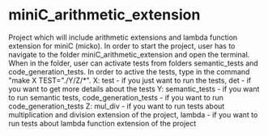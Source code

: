 # miniC_arithmetic_extension
Project which will include arithmetic extensions and lambda function extension for miniC (micko).
In order to start the project, user has to navigate to the folder miniC_arithmetic_extension and open the terminal.
When in the folder, user can activate tests from folders semantic_tests and code_generation_tests.
In order to active the tests, type in the command "make X TEST="./Y/Z/*".
X: test - if you just want to run the tests, det - if you want to get more details about the tests
Y: semantic_tests - if you want to run semantic tests, code_generation_tests - if you want to run code_generation_tests
Z: mul_div - if you want to run tests about multiplication and division extension of the project, lambda - if you want to run tests about lambda function extension of the project 
